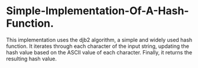 # Simple-Implementation-Of-A-Hash-Function.
This implementation uses the djb2 algorithm, a simple and widely used hash function. It iterates through each character of the input string, updating the hash value based on the ASCII value of each character. Finally, it returns the resulting hash value.
